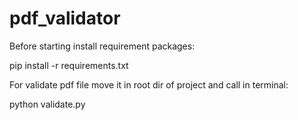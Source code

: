 # pdf_validator

Before starting install requirement packages:

pip install -r requirements.txt

For validate pdf file move it in root dir of project and call in terminal:

python validate.py